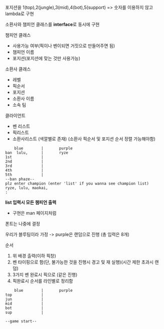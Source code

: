 포지션을 1(top),2(jungle),3(mid),4(bot),5(support)
=> 숫자를 이용하지 않고 lambda로 구현

소환사와 챔피언 클래스를 **interface**로 동시에 구현

챔피언 클래스
- 사용가능 여부(픽이나 벤이되면 거짓으로 만들어주면 됨)
- 챔피언 이름
- 포지션(포지션에 맞는 것만 사용가능)

소환사 클래스
- 레벨
- 픽순서
- 포지션
- 소환사 이름
- 소속 팀

클라이언트
- 벤 리스트
- 픽리스트
- 소환사리스트 (색깔별로 존재) (소환사 픽순서 및 포지션 순서 정렬 가능해야함)
```
    blue        |       purple
ban  lulu,      |       ryze
1st             |
2nd             | 
3rd             |
4th             |
5th             |
--ban phaze--
plz enter champion (enter 'list' if you wanna see champion list)
ryze, lulu, maokai,
: 
```

**list 입력시 모든 챔피언 출력**
- 구현은 man 페이지처럼 

폰트는 나중에 결정

우리가 블루팀이라 가정 -> purple은 랜덤으로 진행 (총 입력은 8개)

순서
1. 위 배경 출력(이하 픽창)
2. 벤 타이핑으로 함(단, 불가능한 것을 진행시 경고 및 재 실행)(시간 제한 초과시 랜덤)
3. 3가지 벤 완료시 픽으로 (같은 진행)
4. 픽완료시 순서를 라인별로 정리함

```
    blue        |       purple
top             |
jun             | 
mid             |
bot             |
sup             |

--game start--
```
